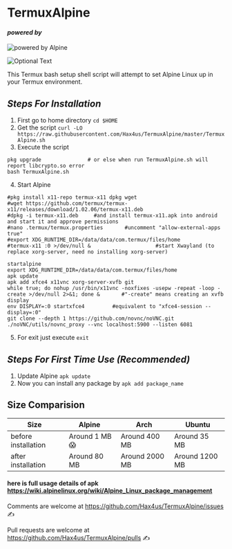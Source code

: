 # TermuxAlpine

#### _powered by_

![powered by Alpine](../master/docs/images/alpinelinux-logo.svg)

![Optional Text](../master/docs/images/ss.png)


This Termux bash setup shell script will attempt to set Alpine Linux up in your Termux environment.

## _Steps For Installation_
1. First go to home directory
`cd $HOME`
2. Get the script
`curl -LO https://raw.githubusercontent.com/Hax4us/TermuxAlpine/master/TermuxAlpine.sh`
3. Execute the script
```
pkg upgrade               # or else when run TermuxAlpine.sh will report libcrypto.so error
bash TermuxAlpine.sh
```
4. Start Alpine
```
#pkg install x11-repo termux-x11 dpkg wget
#wget https://github.com/termux/termux-x11/releases/download/1.02.06/termux-x11.deb
#dpkg -i termux-x11.deb     #and install termux-x11.apk into android and start it and approve permissions
#nano .termux/termux.properties       #uncomment "allow-external-apps true"
#export XDG_RUNTIME_DIR=/data/data/com.termux/files/home
#termux-x11 :0 >/dev/null &                     #start Xwayland (to replace xorg-server, need no installing xorg-server)

startalpine
export XDG_RUNTIME_DIR=/data/data/com.termux/files/home
apk update
apk add xfce4 x11vnc xorg-server-xvfb git
while true; do nohup /usr/bin/x11vnc -noxfixes -usepw -repeat -loop -create >/dev/null 2>&1; done &       #"-create" means creating an xvfb display
env DISPLAY=:0 startxfce4         #equivalent to "xfce4-session --display=:0"
git clone --depth 1 https://github.com/novnc/noVNC.git
./noVNC/utils/novnc_proxy --vnc localhost:5900 --listen 6081
```
5. For exit just execute
`exit`

## _Steps For First Time Use (Recommended)_
1. Update Alpine
`apk update`
2. Now you can install any package by
`apk add package_name`

## Size Comparision
Size  | Alpine  | Arch | Ubuntu
--- | --- | --- | ---
before installation | Around 1 MB 😱  | Around 400 MB | Around 35 MB
after installation | Around 80 MB | Around 2000 MB | Around 1200 MB

#### here is full usage details of apk https://wiki.alpinelinux.org/wiki/Alpine_Linux_package_management


Comments are welcome at https://github.com/Hax4us/TermuxAlpine/issues ✍

Pull requests are welcome at https://github.com/Hax4us/TermuxAlpine/pulls ✍
